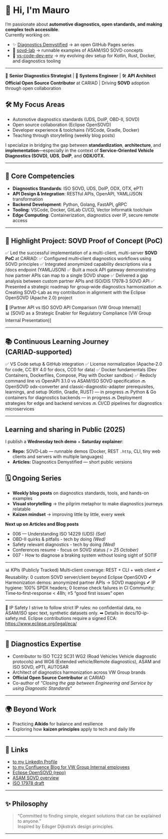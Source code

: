 # 👋 Hi, I'm Mauro

I’m passionate about **automotive diagnostics, open standards, and making complex tech accessible**.  
Currently working on:
- ✨ [Diagnostics Demystified](https://maurocerrato.github.io/diagnostics-demystified/) → an open GitHub Pages series  
- 🧪 [sovd-lab](https://github.com/MauroCerrato/sovd-lab) → runnable examples of ASAM/ISO SOVD concepts  
- 🔧 [vs-code-dev-env](https://github.com/MauroCerrato/vs-code-dev-env) → my evolving dev setup for Kotlin, Rust, Docker, and diagnostics tooling  

---

🚗 **Senior Diagnostics Strategist** | 🧠 **Systems Engineer** | 🛠️ **API Architect**  
**Official Open Source Contributor** at CARIAD | Driving **SOVD** adoption through open collaboration

## 🛠️ My Focus Areas
- Automotive diagnostics standards (UDS, DoIP, OBD-II, SOVD)
- Open source collaboration (Eclipse OpenSOVD)
- Developer experience & toolchains (VSCode, Gradle, Docker)
- Teaching through storytelling (weekly blog posts)

I specialize in bridging the gap between **standardization**, **architecture**, and **implementation**—especially in the context of **Service-Oriented Vehicle Diagnostics (SOVD)**, **UDS**, **DoIP**, and **ODX/OTX**.

---

## 🔧 Core Competencies

- **Diagnostics Standards**: ISO SOVD, UDS, DoIP, ODX, OTX, ePTI
- **API Design & Integration**: RESTful APIs, OpenAPI, YAML/JSON transformation
- **Backend Development**: Python, Golang, FastAPI, gRPC
- **Tooling**: VSCode, Docker, GitLab CI/CD, Vector Informatik toolchain
- **Edge Computing**: Containerization, diagnostics over IP, secure remote access

---

## 🚀 Highlight Project: SOVD Proof of Concept (PoC)

✅ Led the successful implementation of a multi-client, multi-server **SOVD PoC** at CARIAD:
✅ Configured multi‑client diagnostics workflows using SOVD principles
✅ Integrated anonymized capability descriptions via a /docs endpoint (YAML/JSON)
✅ Built a mock API gateway demonstrating how partner APIs can map to a single SOVD shape
✅ Delivered a gap analysis between custom partner APIs and ISO/DIS 17978‑3 SOVD API
✅ Presented a strategic roadmap for group‑wide diagnostics harmonization
🔜 Creating SOVD-Lab as my contribution in alignment with the Eclipse OpenSOVD (Apache 2.0) project

📄 [Partner API vs ISO SOVD API Comparison (VW Group Internal)]  
📊 [SOVD as a Strategic Enabler for Regulatory Compliance (VW Group Internal Presentation)]

---

## 📚 Continuous Learning Journey (CARIAD‑supported)
✅ VS Code setup & GitHub integration
✅ License normalization (Apache‑2.0 for code, CC BY 4.0 for docs, CC0 for data)
✅ Docker fundamentals (Dev Containers, Dockerfiles, Compose, Play with Docker sandbox)
✅ Redocly command line vs OpenAPI 3.1.0 vs ASAM/ISO SOVD specification
🔜 OpenSOVD odx-converter and classic-diagnostic-adapter prerequisites, learnings, and setup (Kotlin, Gradle, RUST) — in progress
🔜 Python & Go containers for diagnostics backends — in progress
🔜 Deployment strategies for edge and backend services
🔜 CI/CD pipelines for diagnostics microservices

---

## Learning and sharing in Public (2025)

I publish a **Wednesday tech demo** + **Saturday explainer**:
- **Repo:** SOVD‑Lab — runnable demos (Docker, REST `.http`, CLI, tiny web clients and servers with multiple languages)
- **Articles:** Diagnostics Demystified — short public versions

## 🗓️ Ongoing Series
- **Weekly blog posts** on diagnostics standards, tools, and hands-on examples  
- **Visual storytelling** → the pilgrim metaphor to make diagnostics journeys relatable  
- **Kaizen mindset** → improving little by little, every week
  
**Next up on Articles and Blog posts** 
- 006 — Understanding ISO 14229 (UDS) *(Sat)*
- OBD-II quirks & pitfalls - tech by doing *(Wed)*
- Safety relevant diagnostics - tech by doing *(Wed)*
- Conferences resume - focus on SOVD status *( > 25 October)*
- 007 - How to diagnose a braking system without losing sight of SOTIF 
---

📊 KPIs (Publicly Tracked)
Multi‑client coverage: REST + CLI + web client ✔
Reusability: 0 custom SOVD server/client beyond Eclipse OpenSOVD ✔
Harmonization demos: anonymized partner APIs → SOVD mappings ✔
IP hygiene: 100% SPDX headers; 0 license check failures in CI
Community: Time‑to‑first‑response < 48h; ≥5 “good first issues” open

---

🔐 IP Safety
I strive to follow strict IP rules: no confidential data, no ASAM/ISO spec text, synthetic datasets only.
➡ Details in docs/10-ip-safety.md.
Eclipse contributions require a signed ECA: https://www.eclipse.org/legal/eca/

---

## 🧠 Diagnostics Expertise

- Contributor to ISO TC22 SC31 WG2 (Road Vehicles Vehicle diagnostic protocols) and WG6 (Extended vehicle/Remote diagnostics), ASAM and ISO SOVD, ePTI, AUTOSAR
- Architect of diagnostics harmonization across VW Group brands
- **Official Open Source Contributor** at CARIAD
- Co-author of *"Closing the gap between Engineering and Service by using Diagnostic Standards"*

---

## 🌍 Beyond Work
- Practicing **Aikido** for balance and resilience  
- Exploring how **kaizen principles** apply to tech and daily life  

---

## 📎 Links
- [to my LinkedIn Profile](https://www.linkedin.com/in/mauro-cerrato-583b82b/)
- [to my Confluence Blog for VW Group Internal employees](https://devstack.vwgroup.com/confluence/pages/viewrecentblogposts.action?key=~w4x2g1a)
- [Eclipse OpenSOVD (repo)](https://github.com/eclipse-opensovd/opensovd)
- [ASAM SOVD overview](http://www.asam.net/standards/detail/sovd/)
- [ISO 17978 draft](https://www.iso.org/standard/85133.html)

---

## ✨ Philosophy

> “Committed to finding simple, elegant solutions that can be explained to anyone.”  
Inspired by Edsger Dijkstra’s design principles.

---
